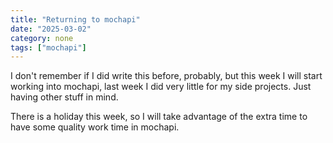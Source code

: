 ```yaml
---
title: "Returning to mochapi"
date: "2025-03-02"
category: none
tags: ["mochapi"]
---
```


I don't remember if I did write this before, probably, but this week
I will start working into mochapi, last week I did very little for my
side projects. Just having other stuff in mind.

There is a holiday this week, so I will take advantage of the extra
time to have some quality work time in mochapi.